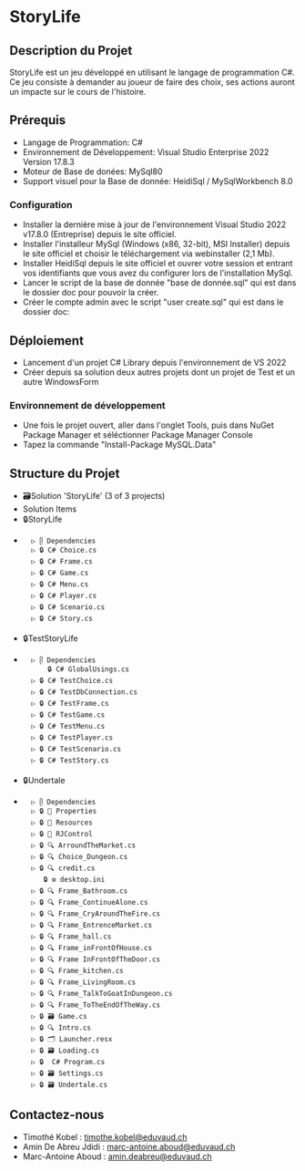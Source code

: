 ﻿# StoryLife

## Description du Projet
StoryLife est un jeu développé en utilisant le langage de programmation C#. Ce jeu consiste à demander au joueur de faire des choix, ses actions auront un impacte sur le cours de l'histoire.

## Prérequis

- Langage de Programmation: C#
- Environnement de Développement: Visual Studio Enterprise 2022 Version 17.8.3
- Moteur de Base de donées: MySql80
- Support visuel pour la Base de donnée: HeidiSql / MySqlWorkbench 8.0

### Configuration

- Installer la dernière mise à jour de l'environnement Visual Studio 2022 v17.8.0 (Entreprise) depuis le site officiel.
- Installer l'installeur MySql (Windows (x86, 32-bit), MSI Installer) depuis le site officiel et choisir le téléchargement via webinstaller (2,1 Mb).
- Installer HeidiSql depuis le site officiel et ouvrer votre session et entrant vos identifiants que vous avez du configurer lors de l'installation MySql.
- Lancer le script de la base de donnée "base de donnée.sql" qui est dans le dossier doc pour pouvoir la créer.
- Créer le compte admin avec le script "user create.sql" qui est dans le dossier doc:
## Déploiement

- Lancement d'un projet C# Library depuis l'environnement de VS 2022
- Créer depuis sa solution deux autres projets dont un projet de Test et un autre WindowsForm

### Environnement de développement

- Une fois le projet ouvert, aller dans l'onglet Tools, puis dans NuGet Package Manager et séléctionner Package Manager Console
- Tapez la commande "Install-Package MySQL.Data"

## Structure du Projet

- 🗃️Solution 'StoryLife' (3 of 3 projects)
- 	Solution Items
- 	🔒StoryLife
- 		▷ ᥫ Dependencies
		▷ 🔒 C# Choice.cs
		▷ 🔒 C# Frame.cs
		▷ 🔒 C# Game.cs
		▷ 🔒 C# Menu.cs
		▷ 🔒 C# Player.cs
		▷ 🔒 C# Scenario.cs
		▷ 🔒 C# Story.cs
- 	🔒TestStoryLife
- 		▷ ᥫ Dependencies
		    🔒 C# GlobalUsings.cs
		▷ 🔒 C# TestChoice.cs
		▷ 🔒 C# TestDbConnection.cs
		▷ 🔒 C# TestFrame.cs
		▷ 🔒 C# TestGame.cs
		▷ 🔒 C# TestMenu.cs
		▷ 🔒 C# TestPlayer.cs
		▷ 🔒 C# TestScenario.cs
		▷ 🔒 C# TestStory.cs
- 	🔒Undertale
- 		▷ ᥫ Dependencies
		▷ 🔒 📁 Properties
		▷ 🔒 📁 Resources
		▷ 🔒 📁 RJControl
		▷ 🔒 🔍 ArroundTheMarket.cs
		▷ 🔒 🔍 Choice_Dungeon.cs
		▷ 🔒 🔍 credit.cs
		   🔒 ⚙️ desktop.ini
		▷ 🔒 🔍 Frame_Bathroom.cs
		▷ 🔒 🔍 Frame_ContinueAlone.cs
		▷ 🔒 🔍 Frame_CryAroundTheFire.cs
		▷ 🔒 🔍 Frame_EntrenceMarket.cs
		▷ 🔒 🔍 Frame_hall.cs
		▷ 🔒 🔍 Frame_inFrontOfHouse.cs
		▷ 🔒 🔍 Frame InFrontOfTheDoor.cs
		▷ 🔒 🔍 Frame_kitchen.cs
		▷ 🔒 🔍 Frame_LivingRoom.cs
		▷ 🔒 🔍 Frame_TalkToGoatInDungeon.cs
		▷ 🔒 🔍 Frame_ToTheEndOfTheWay.cs
		▷ 🔒 🗃️ Game.cs
		▷ 🔒 🔍 Intro.cs
		▷ 🔒 🗂️ Launcher.resx
		▷ 🔒 🗃️ Loading.cs
		▷ 🔒  C# Program.cs
		▷ 🔒 🗃️ Settings.cs
		▷ 🔒 🗃️ Undertale.cs

## Contactez-nous

- Timothé Kobel           : timothe.kobel@eduvaud.ch
- Amin De Abreu Jdidi     : marc-antoine.aboud@eduvaud.ch
- Marc-Antoine Aboud      : amin.deabreu@eduvaud.ch
